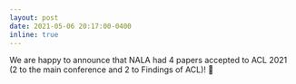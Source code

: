 ```yaml
---
layout: post
date: 2021-05-06 20:17:00-0400
inline: true
---
```


We are happy to announce that NALA had 4 papers accepted to ACL 2021 (2 to the main conference and 2 to Findings of ACL)! :lion:
